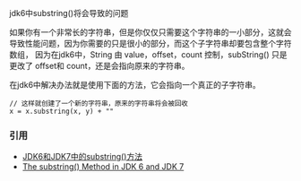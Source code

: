 jdk6中substring()将会导致的问题  

如果你有一个非常长的字符串，但是你仅仅只需要这个字符串的一小部分，这就会导致性能问题，因为你需要的只是很小的部分，而这个子字符串却要包含整个字符数组，
因为在jdk6中，String 由 value，offset，count 控制，subString() 只是更改了 offset和 count，还是会指向原来的字符串。  

在jdk6中解决办法就是使用下面的方法，它会指向一个真正的子字符串。
```
// 这样就创建了一个新的字符串，原来的字符串将会被回收
x = x.substring(x, y) + ""
```

### 引用
* [JDK6和JDK7中的substring()方法](http://www.importnew.com/7418.html)
* [The substring() Method in JDK 6 and JDK 7](https://www.programcreek.com/2013/09/the-substring-method-in-jdk-6-and-jdk-7/)

